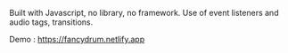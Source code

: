 Built with Javascript, no library, no framework.
Use of event listeners and audio tags, transitions.

Demo : https://fancydrum.netlify.app
